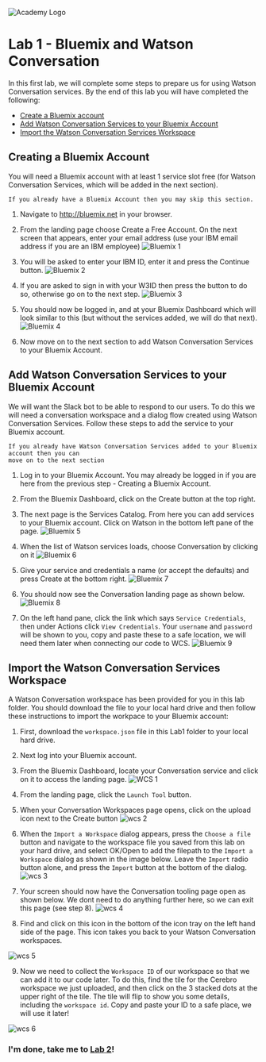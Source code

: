 ![Academy Logo](../images/academy_logo_small.png)

# Lab 1 - Bluemix and Watson Conversation
In this first lab, we will complete some steps to prepare us for using Watson Conversation services.  By the end of this lab you will have completed the following:

* [Create a Bluemix account](https://github.com/ov3rblik/cerebro/tree/master/Lab1#creating-a-bluemix-account)
* [Add Watson Conversation Services to your Bluemix Account](https://github.com/ov3rblik/cerebro/tree/master/Lab1#add-watson-conversation-services-to-your-bluemix-account)
* [Import the Watson Conversation Services Workspace](https://github.com/ov3rblik/cerebro/tree/master/Lab1#import-the-watson-conversation-services-workspace)


## Creating a Bluemix Account
You will need a Bluemix account with at least 1 service slot free (for Watson Conversation Services, which will be added in the next section). 
````
If you already have a Bluemix Account then you may skip this section.
````


1. Navigate to http://bluemix.net in your browser.

2. From the landing page choose Create a Free Account.  On the next screen that appears, enter your email address (use your IBM email address if you are an IBM employee)
![Bluemix 1](../images/bluemix/bluemix1.png)

3. You will be asked to enter your IBM ID, enter it and press the Continue button.
![Bluemix 2](../images/bluemix/bluemix2.png)

4. If you are asked to sign in with your W3ID then press the button to do so, otherwise go on to the next step.
![Bluemix 3](../images/bluemix/bluemix3.png)

5. You should now be logged in, and at your Bluemix Dashboard which will look similar to this (but without the services added, we will do that next).
![Bluemix 4](../images/bluemix/bluemix4.png)

6. Now move on to the next section to add Watson Conversation Services to your Bluemix Account.

## Add Watson Conversation Services to your Bluemix Account
We will want the Slack bot to be able to respond to our users.  To do this we will need a conversation workspace and a dialog flow created using Watson Conversation Services.  Follow these steps to add the service to your Bluemix account.

````
If you already have Watson Conversation Services added to your Bluemix account then you can 
move on to the next section
````

1. Log in to your Bluemix Account.  You may already be logged in if you are here from the previous step - Creating a Bluemix Account.

2. From the Bluemix Dashboard, click on the Create button at the top right.

3. The next page is the Services Catalog.  From here you can add services to your Bluemix account.  Click on Watson in the bottom left pane of the page.
![Bluemix 5](../images/bluemix/bluemix5.png)

4. When the list of Watson services loads, choose Conversation by clicking on it
![Bluemix 6](../images/bluemix/bluemix6.png)

5. Give your service and credentials a name (or accept the defaults) and press Create at the bottom right.
![Bluemix 7](../images/bluemix/bluemix7.png)

6. You should now see the Conversation landing page as shown below.
![Bluemix 8](../images/bluemix/bluemix8.png)

7. On the left hand pane, click the link which says `Service Credentials`, then under Actions click `View Credentials`.  Your `username` and `password` will be shown to you, copy and paste these to a safe location, we will need them later when connecting our code to WCS.
![Bluemix 9](../images/bluemix/credentials.png)

## Import the Watson Conversation Services Workspace
A Watson Conversation workspace has been provided for you in this lab folder.  You should download the file to your local hard drive and then follow these instructions to import the workpace to your Bluemix account:

1. First, download the `workspace.json` file in this Lab1 folder to your local hard drive.

2. Next log into your Bluemix account.

3. From the Bluemix Dashboard, locate your Conversation service and click on it to access the landing page.
![WCS 1](../images/lab2/wcs1.png)

4. From the landing page, click the `Launch Tool` button.

5. When your Conversation Workspaces page opens, click on the upload icon next to the Create button
![wcs 2](../images/lab2/wcs2.png)

6. When the `Import a Workspace` dialog appears, press the `Choose a file` button and navigate to the workspace file you saved from this lab on your hard drive, and select OK/Open to add the filepath to the `Import a Workspace` dialog as shown in the image below.  Leave the `Import` radio button alone, and press the `Import` button at the bottom of the dialog.
![wcs 3](../images/lab2/wcs3.png)

7. Your screen should now have the Conversation tooling page open as shown below.  We dont need to do anything further here, so we can exit this page (see step 8).
![wcs 4](../images/lab2/wcs4.png)

8. Find and click on this icon in the bottom of the icon tray on the left hand side of the page.  This icon takes you back to your Watson Conversation workspaces.

![wcs 5](../images/lab2/wcs5.png)

9. Now we need to collect the `Workspace ID` of our workspace so that we can add it to our code later.  To do this, find the tile for the Cerebro workspace we just uploaded, and then click on the 3 stacked dots at the upper right of the tile.  The tile will flip to show you some details, including the `workspace id`.  Copy and paste your ID to a safe place, we will use it later!

![wcs 6](../images/lab2/wcs6.png)




### I'm done, take me to [Lab 2](https://github.com/ov3rblik/cerebro/tree/master/Lab2)!
